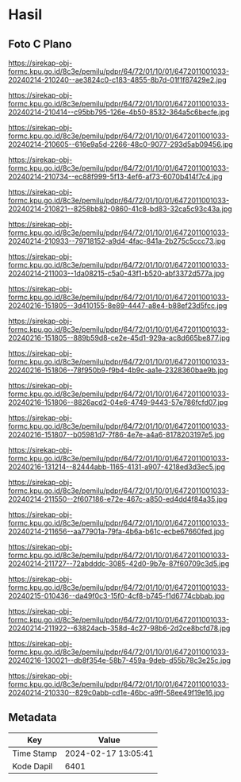 # Hasil

## Foto C Plano

https://sirekap-obj-formc.kpu.go.id/8c3e/pemilu/pdpr/64/72/01/10/01/6472011001033-20240214-210240--ae3824c0-c183-4855-8b7d-01f1f87429e2.jpg

https://sirekap-obj-formc.kpu.go.id/8c3e/pemilu/pdpr/64/72/01/10/01/6472011001033-20240214-210414--c95bb795-126e-4b50-8532-364a5c6becfe.jpg

https://sirekap-obj-formc.kpu.go.id/8c3e/pemilu/pdpr/64/72/01/10/01/6472011001033-20240214-210605--616e9a5d-2266-48c0-9077-293d5ab09456.jpg

https://sirekap-obj-formc.kpu.go.id/8c3e/pemilu/pdpr/64/72/01/10/01/6472011001033-20240214-210734--ec88f999-5f13-4ef6-af73-6070b414f7c4.jpg

https://sirekap-obj-formc.kpu.go.id/8c3e/pemilu/pdpr/64/72/01/10/01/6472011001033-20240214-210821--8258bb82-0860-41c8-bd83-32ca5c93c43a.jpg

https://sirekap-obj-formc.kpu.go.id/8c3e/pemilu/pdpr/64/72/01/10/01/6472011001033-20240214-210933--79718152-a9d4-4fac-841a-2b275c5ccc73.jpg

https://sirekap-obj-formc.kpu.go.id/8c3e/pemilu/pdpr/64/72/01/10/01/6472011001033-20240214-211003--1da08215-c5a0-43f1-b520-abf3372d577a.jpg

https://sirekap-obj-formc.kpu.go.id/8c3e/pemilu/pdpr/64/72/01/10/01/6472011001033-20240216-151805--3d410155-8e89-4447-a8e4-b88ef23d5fcc.jpg

https://sirekap-obj-formc.kpu.go.id/8c3e/pemilu/pdpr/64/72/01/10/01/6472011001033-20240216-151805--889b59d8-ce2e-45d1-929a-ac8d665be877.jpg

https://sirekap-obj-formc.kpu.go.id/8c3e/pemilu/pdpr/64/72/01/10/01/6472011001033-20240216-151806--78f950b9-f9b4-4b9c-aa1e-2328360bae9b.jpg

https://sirekap-obj-formc.kpu.go.id/8c3e/pemilu/pdpr/64/72/01/10/01/6472011001033-20240216-151806--8826acd2-04e6-4749-9443-57e786fcfd07.jpg

https://sirekap-obj-formc.kpu.go.id/8c3e/pemilu/pdpr/64/72/01/10/01/6472011001033-20240216-151807--b05981d7-7f86-4e7e-a4a6-8178203197e5.jpg

https://sirekap-obj-formc.kpu.go.id/8c3e/pemilu/pdpr/64/72/01/10/01/6472011001033-20240216-131214--82444abb-1165-4131-a907-4218ed3d3ec5.jpg

https://sirekap-obj-formc.kpu.go.id/8c3e/pemilu/pdpr/64/72/01/10/01/6472011001033-20240214-211550--2f607186-e72e-467c-a850-ed4dd4f84a35.jpg

https://sirekap-obj-formc.kpu.go.id/8c3e/pemilu/pdpr/64/72/01/10/01/6472011001033-20240214-211656--aa77901a-79fa-4b6a-b61c-ecbe67660fed.jpg

https://sirekap-obj-formc.kpu.go.id/8c3e/pemilu/pdpr/64/72/01/10/01/6472011001033-20240214-211727--72abdddc-3085-42d0-9b7e-87f60709c3d5.jpg

https://sirekap-obj-formc.kpu.go.id/8c3e/pemilu/pdpr/64/72/01/10/01/6472011001033-20240215-010436--da49f0c3-15f0-4cf8-b745-f1d6774cbbab.jpg

https://sirekap-obj-formc.kpu.go.id/8c3e/pemilu/pdpr/64/72/01/10/01/6472011001033-20240214-211922--63824acb-358d-4c27-98b6-2d2ce8bcfd78.jpg

https://sirekap-obj-formc.kpu.go.id/8c3e/pemilu/pdpr/64/72/01/10/01/6472011001033-20240216-130021--db8f354e-58b7-459a-9deb-d55b78c3e25c.jpg

https://sirekap-obj-formc.kpu.go.id/8c3e/pemilu/pdpr/64/72/01/10/01/6472011001033-20240214-210330--829c0abb-cd1e-46bc-a9ff-58ee49f19e16.jpg


## Metadata

| Key        | Value               |
| ---------- | ------------------- |
| Time Stamp | 2024-02-17 13:05:41 |
| Kode Dapil | 6401                |



